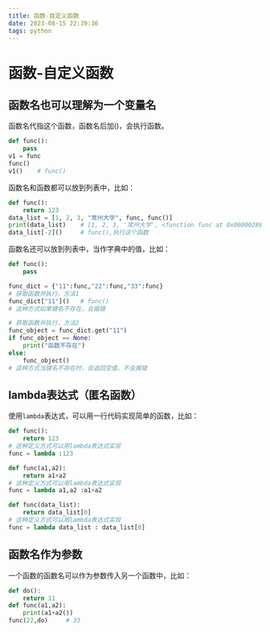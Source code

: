 ```yaml
---
title: 函数-自定义函数
date: 2023-08-15 22:39:36
tags: python
---
```




# 函数-自定义函数

## 函数名也可以理解为一个变量名

函数名代指这个函数，函数名后加()，会执行函数。

```python
def func():
    pass
v1 = func
func()
v1()	# func()
```

函数名和函数都可以放到列表中，比如：

```python
def func():
    return 123
data_list = [1, 2, 3, "常州大学", func, func()]
print(data_list)	# [1, 2, 3, '常州大学', <function func at 0x0000028952ADF040>, 123]
data_list[-2]()		# func(),执行这个函数
```

函数名还可以放到列表中，当作字典中的值，比如：

```python
def func():
    pass

func_dict = {"11":func,"22":func,"33":func}
# 获取函数并执行，方法1
func_dict["11"]()	# func()
# 这种方式如果键名不存在，会报错

# 获取函数并执行，方法2
func_object = func_dict.get("11")
if func_object == None:
    print("函数不存在")
else:
    func_object()
# 这种方式当键名不存在时，会返回空值，不会报错
```

## lambda表达式（匿名函数）

使用`lambda`表达式，可以用一行代码实现简单的函数，比如：

```python
def func():
    return 123
# 这种定义方式可以用lambda表达式实现
func = lambda :123
```

```python
def func(a1,a2):
    return a1+a2
# 这种定义方式可以用lambda表达式实现
func = lambda a1,a2 :a1+a2
```

```python
def func(data_list):
    return data_list[0]
# 这种定义方式可以用lambda表达式实现
func = lambda data_list : data_list[0]
```

## 函数名作为参数

一个函数的函数名可以作为参数传入另一个函数中，比如：

```python
def do():
    return 11
def func(a1,a2):
    print(a1+a2())
func(22,do)		# 33
```
